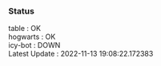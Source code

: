 ### Status


table : OK  
hogwarts : OK  
icy-bot : DOWN  
Latest Update : 2022-11-13 19:08:22.172383
